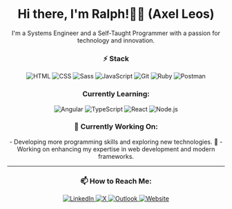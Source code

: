 <div align="center">
    <h1>Hi there, I'm Ralph!👋🏽 (Axel Leos)</h1>
</div> 

<div align="center">I'm a Systems Engineer and a Self-Taught Programmer with a passion for technology and innovation.</div>

<div align="center">
    <h3>⚡ Stack</h3>
    <img src="https://img.shields.io/static/v1?label=&message=HTML&logo=html5&logoColor=black&color=%23E34F26&style=flat" alt="HTML">
    <img src="https://img.shields.io/static/v1?label=&message=CSS&logo=css3&logoColor=black&color=%231572B6&style=flat" alt="CSS">
    <img src="https://img.shields.io/static/v1?label=&message=Sass&logo=sass&logoColor=black&color=%23CC6699&style=flat" alt="Sass">
    <img src="https://img.shields.io/static/v1?label=&message=JavaScript&logo=javascript&logoColor=black&color=%23F7DF1C&style=flat" alt="JavaScript">
    <img src="https://img.shields.io/static/v1?label=&message=Git&logo=git&logoColor=white&color=%23F05032&style=flat" alt="Git">
    <img src="https://img.shields.io/static/v1?label=&message=Ruby&logo=ruby&logoColor=white&color=%23CC342D&style=flat" alt="Ruby">
    <img src="https://img.shields.io/static/v1?label=&message=Postman&logo=postman&logoColor=white&color=%23FF6C37&style=flat" alt="Postman">
</div>


<div align="center">
    <h3> Currently Learning:</h3>
    <img src="https://img.shields.io/static/v1?label=&message=Angular&logo=angular&logoColor=white&color=%23DD0031&style=flat" alt="Angular">
    <img src="https://img.shields.io/static/v1?label=&message=TypeScript&logo=typescript&logoColor=white&color=%232B2D7F&style=flat" alt="TypeScript">
    <img src="https://img.shields.io/static/v1?label=&message=React&logo=react&logoColor=white&color=%2361DAFB&style=flat" alt="React">
    <img src="https://img.shields.io/static/v1?label=&message=Node.js&logo=node.js&logoColor=white&color=%233C873A&style=flat" alt="Node.js">
</div>

<div align="center">
    <h3>🔭 Currently Working On:</h3>
    - Developing more programming skills and exploring new technologies. 🚀
    - Working on enhancing my expertise in web development and modern frameworks.
</div>

<hr>

<div align="center">
     <h3> 📫 How to Reach Me:</h3>
    <a href="https://www.linkedin.com/in/ricardo-leos-624bb8267" target="_blank">
        <img src="https://img.shields.io/badge/LinkedIn-%230A66C2?logo=linkedin&logoColor=white" alt="LinkedIn">
    </a>
    <a href="https://x.com/subject1802" target="_blank">
        <img src="https://img.shields.io/badge/X-%23000000?logo=x&logoColor=white" alt="X">
    </a>
    <a href="mailto:rleos1802@outlook.com">
        <img src="https://img.shields.io/badge/Outlook-%23007AC6?logo=mail&logoColor=white" alt="Outlook">
    </a>
    <a href="https://rleos.com/" target="_blank">
        <img src="https://img.shields.io/badge/Website-%23128C7E?logo=rocket&logoColor=white" alt="Website">
    </a>
</div>
